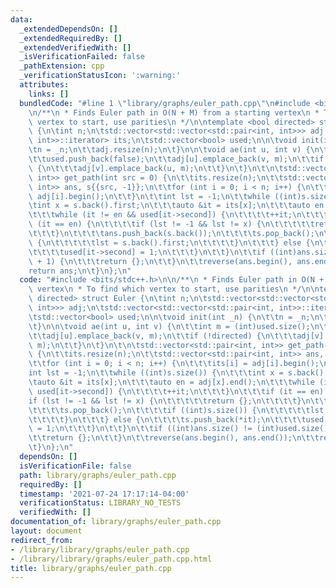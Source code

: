 ```yaml
---
data:
  _extendedDependsOn: []
  _extendedRequiredBy: []
  _extendedVerifiedWith: []
  _isVerificationFailed: false
  _pathExtension: cpp
  _verificationStatusIcon: ':warning:'
  attributes:
    links: []
  bundledCode: "#line 1 \"library/graphs/euler_path.cpp\"\n#include <bits/stdc++.h>\n\
    \n/**\n * Finds Euler path in O(N + M) from a starting vertex\n * To find which\
    \ vertex to start, use parities\n */\n\ntemplate <bool directed> struct Euler\
    \ {\n\tint n;\n\tstd::vector<std::vector<std::pair<int, int>>> adj;\n\tstd::vector<std::vector<std::pair<int,\
    \ int>>::iterator> its;\n\tstd::vector<bool> used;\n\n\tvoid init(int _n) {\n\t\
    \tn = _n;\n\t\tadj.resize(n);\n\t}\n\n\tvoid ae(int u, int v) {\n\t\tint m = (int)used.size();\n\
    \t\tused.push_back(false);\n\t\tadj[u].emplace_back(v, m);\n\t\tif (!directed)\
    \ {\n\t\t\tadj[v].emplace_back(u, m);\n\t\t}\n\t}\n\t\n\tstd::vector<std::pair<int,\
    \ int>> get_path(int src = 0) {\n\t\tits.resize(n);\n\t\tstd::vector<std::pair<int,\
    \ int>> ans, s{{src, -1}};\n\t\tfor (int i = 0; i < n; i++) {\n\t\t\tits[i] =\
    \ adj[i].begin();\n\t\t}\n\t\tint lst = -1;\n\t\twhile ((int)s.size()) {\n\t\t\
    \tint x = s.back().first;\n\t\t\tauto &it = its[x];\n\t\t\tauto en = adj[x].end();\n\
    \t\t\twhile (it != en && used[it->second]) {\n\t\t\t\t++it;\n\t\t\t}\n\t\t\tif\
    \ (it == en) {\n\t\t\t\tif (lst != -1 && lst != x) {\n\t\t\t\t\treturn {};\n\t\
    \t\t\t}\n\t\t\t\tans.push_back(s.back());\n\t\t\t\ts.pop_back();\n\t\t\t\tif ((int)s.size())\
    \ {\n\t\t\t\t\tlst = s.back().first;\n\t\t\t\t}\n\t\t\t} else {\n\t\t\t\ts.push_back(*it);\n\
    \t\t\t\tused[it->second] = 1;\n\t\t\t}\n\t\t}\n\t\tif ((int)ans.size() != (int)used.size()\
    \ + 1) {\n\t\t\treturn {};\n\t\t}\n\t\treverse(ans.begin(), ans.end());\n\t\t\
    return ans;\n\t}\n};\n"
  code: "#include <bits/stdc++.h>\n\n/**\n * Finds Euler path in O(N + M) from a starting\
    \ vertex\n * To find which vertex to start, use parities\n */\n\ntemplate <bool\
    \ directed> struct Euler {\n\tint n;\n\tstd::vector<std::vector<std::pair<int,\
    \ int>>> adj;\n\tstd::vector<std::vector<std::pair<int, int>>::iterator> its;\n\
    \tstd::vector<bool> used;\n\n\tvoid init(int _n) {\n\t\tn = _n;\n\t\tadj.resize(n);\n\
    \t}\n\n\tvoid ae(int u, int v) {\n\t\tint m = (int)used.size();\n\t\tused.push_back(false);\n\
    \t\tadj[u].emplace_back(v, m);\n\t\tif (!directed) {\n\t\t\tadj[v].emplace_back(u,\
    \ m);\n\t\t}\n\t}\n\t\n\tstd::vector<std::pair<int, int>> get_path(int src = 0)\
    \ {\n\t\tits.resize(n);\n\t\tstd::vector<std::pair<int, int>> ans, s{{src, -1}};\n\
    \t\tfor (int i = 0; i < n; i++) {\n\t\t\tits[i] = adj[i].begin();\n\t\t}\n\t\t\
    int lst = -1;\n\t\twhile ((int)s.size()) {\n\t\t\tint x = s.back().first;\n\t\t\
    \tauto &it = its[x];\n\t\t\tauto en = adj[x].end();\n\t\t\twhile (it != en &&\
    \ used[it->second]) {\n\t\t\t\t++it;\n\t\t\t}\n\t\t\tif (it == en) {\n\t\t\t\t\
    if (lst != -1 && lst != x) {\n\t\t\t\t\treturn {};\n\t\t\t\t}\n\t\t\t\tans.push_back(s.back());\n\
    \t\t\t\ts.pop_back();\n\t\t\t\tif ((int)s.size()) {\n\t\t\t\t\tlst = s.back().first;\n\
    \t\t\t\t}\n\t\t\t} else {\n\t\t\t\ts.push_back(*it);\n\t\t\t\tused[it->second]\
    \ = 1;\n\t\t\t}\n\t\t}\n\t\tif ((int)ans.size() != (int)used.size() + 1) {\n\t\
    \t\treturn {};\n\t\t}\n\t\treverse(ans.begin(), ans.end());\n\t\treturn ans;\n\
    \t}\n};\n"
  dependsOn: []
  isVerificationFile: false
  path: library/graphs/euler_path.cpp
  requiredBy: []
  timestamp: '2021-07-24 17:17:14-04:00'
  verificationStatus: LIBRARY_NO_TESTS
  verifiedWith: []
documentation_of: library/graphs/euler_path.cpp
layout: document
redirect_from:
- /library/library/graphs/euler_path.cpp
- /library/library/graphs/euler_path.cpp.html
title: library/graphs/euler_path.cpp
---
```


